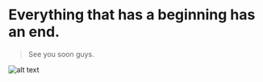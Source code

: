 # Everything that has a beginning has an end.

> See you soon guys.

![alt text](https://raw.githubusercontent.com/Wulles/shit/master/IMG_4061.JPG)
